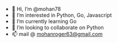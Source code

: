- 👋 Hi, I’m @mohan78
- 👀 I’m interested in Python, Go, Javascript
- 🌱 I’m currently learning Go
- 💞️ I’m looking to collaborate on Python
- 📫 mail @ mohanroger63@gmail.com

<!---
mohan78/mohan78 is a ✨ special ✨ repository because its `README.md` (this file) appears on your GitHub profile.
You can click the Preview link to take a look at your changes.
--->
